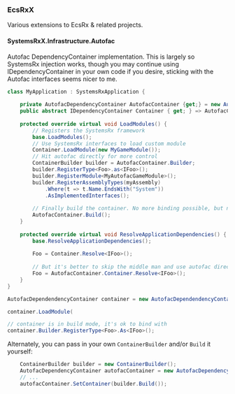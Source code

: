### EcsRxX

Various extensions to EcsRx & related projects.

#### SystemsRxX.Infrastructure.Autofac

Autofac DependencyContainer implementation. This is largely so SystemsRx injection works, though you may continue using
IDependencyContainer in your own code if you desire, sticking with the Autofac interfaces seems nicer to me.

```csharp
class MyApplication : SystemsRxApplication {
    
    private AutofacDependencyContainer AutofacContainer {get;} = new AutofacDependendencyContainer();
    public abstract IDependencyContainer Container { get; } => AutofacContainer;
    
    protected override virtual void LoadModules() {
        // Registers the SystemsRx framework
        base.LoadModules();
        // Use SystemsRx interfaces to load custom module
        Container.LoadModule(new MyGameModule());
        // Hit autofac directly for more control
        ContainerBuilder builder = AutofacContainer.Builder;
        builder.RegisterType<Foo>.as<IFoo>();
        builder.RegisterModule<MyAutofacGameModule>();
        builder.RegisterAssemblyTypes(myAssembly)
            .Where(t => t.Name.EndsWith("System"))
            .AsImplementedInterfaces();
       
        // Finally build the container. No more binding possible, but now Resolve is possible.
        AutofacContainer.Build();
    }
    
    protected override virtual void ResolveApplicationDependencies() {
        base.ResolveApplicationDependencies();
        
        Foo = Container.Resolve<IFoo>();
        
        // But it's better to skip the middle man and use autofac directly
        Foo = AutofacContainer.Container.Resolve<IFoo>();
    }
}

AutofacDependendencyContainer container = new AutofacDependendencyContainer();

container.LoadModule(

// container is in build mode, it's ok to bind with
container.Builder.RegisterType<Foo>.As<IFoo>();
```

Alternately, you can pass in your own `ContainerBuilder` and/or `Build` it yourself:

```csharp
    ContainerBuilder builder = new ContainerBuilder();
    AutofacDependencyContainer autofacContainer = new AutofacDependencyContainer(builder);
    // ...
    autofacContainer.SetContainer(builder.Build());
```
